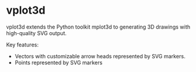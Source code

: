 # vplot3d

vplot3d extends the Python toolkit mplot3d to generating 3D drawings with high-quality SVG output.

Key features:
* Vectors with customizable arrow heads represented by SVG markers.
* Points represented by SVG markers
